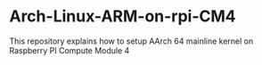 # Arch-Linux-ARM-on-rpi-CM4
This repository explains how to setup AArch 64 mainline kernel on Raspberry PI Compute Module 4

